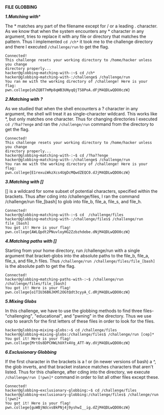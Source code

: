 **FILE GLOBBING**

***1.Matching with****

The * matches any part of the filename except for / or a leading . character. As we know that when the system encounters any * character in any argument, tries to replace it with any file or directory that matches the pattern. Thus I implemented ```cd /ch*``` it took me to the challenge directory and there I executed ```/challenge/run``` to get the flag.

```
Connected!
This challenge resets your working directory to /home/hacker unless you change
directory properly...
hacker@globbing~matching-with-:~$ cd /ch*
hacker@globbing~matching-with-:/challenge$ /challenge/run
You ran me with the working directory of /challenge! Here is your flag:
pwn.college{ohZQBT7mMp8qWB3UNyqQjTS8PoA.dFjM4QDLwQDO0czW}
```

***2.Matching with ?***

As we studied that when the shell encounters a ? character in any argument, the shell will treat it as single-character wildcard. This works like *, but only matches one character. Thus for changing directories I executed ```cd /?ha??enge``` and ran the ```/challenge/run``` command from the directory to get the flag.

```
Connected!
This challenge resets your working directory to /home/hacker unless you change
directory properly...
hacker@globbing~matching-with-:~$ cd /?ha??enge
hacker@globbing~matching-with-:/challenge$ /challenge/run
You ran me with the working directory of /challenge! Here is your flag:
pwn.college{E1rexuiWkzXcs4UgDcMQwdZEQC0.dJjM4QDLwQDO0czW}
```

***3.Matching with []***

[] is a wildcard for some subset of potential characters, specified within the brackets. Thus after cding into /challenge/files, I ran the command /challenge/run file_[bash] to glob into file_b, file_a, file_s, and file_h.

```
Connected!
hacker@globbing~matching-with-:~$ cd  /challenge/files
hacker@globbing~matching-with-:/challenge/files$ /challenge/run file_[bash]
You got it! Here is your flag!
pwn.college{AWLQpdt2PNuvloyHG2Zzbzhdebe.dNjM4QDLwQDO0czW}
```

***4.Matching paths with []***

Starting from your home directory, run /challenge/run with a single argument that bracket-globs into the absolute paths to the file_b, file_a, file_s, and file_h files. Thus ```/challenge/run /challenge/files/file_[bash]``` is the absolute path to get the flag.

```
Connected!
hacker@globbing~matching-paths-with-:~$ /challenge/run /challenge/files/file_[bash]
You got it! Here is your flag!
pwn.college{o1TIU36B6JKMl2OGtQdt3cyyA_C.dRjM4QDLwQDO0czW}
```

***5.Mixing Globs***

In this challenge, we have to use the globbing methods to find three files-"challenging", "educational", and "pwning" in the directory. Thus we use cep to search for the first letters of these files in order to look for the files.

```Connected!
hacker@globbing~mixing-globs:~$ cd /challenge/files
hacker@globbing~mixing-globs:/challenge/files$ /challenge/run [cep]*
You got it! Here is your flag!
pwn.college{MrtOs8DPCHWLhUXfx4Vg_ATT-Wy.dVjM4QDLwQDO0czW}
```

***6.Exclusionary Globbing***


If the first character in the brackets is a ! or (in newer versions of bash) a ^, the glob inverts, and that bracket instance matches characters that aren't listed. Thus for this challenge, after cding into the directory, we execute ```/challenge/run [!pwn]*``` command in order to list all other files except these.

```
Connected!
hacker@globbing~exclusionary-globbing:~$ cd /challenge/files
hacker@globbing~exclusionary-globbing:/challenge/files$ /challenge/run [!pwn]*
You got it! Here is your flag!
pwn.college{guWBjNdcvsBkPNj4j9yshwI__ig.dZjM4QDLwQDO0czW}
```
